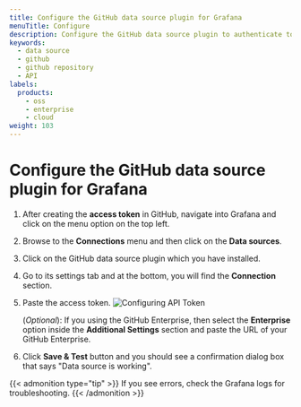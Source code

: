 ```yaml
---
title: Configure the GitHub data source plugin for Grafana
menuTitle: Configure
description: Configure the GitHub data source plugin to authenticate to GitHub
keywords:
  - data source
  - github
  - github repository
  - API
labels:
  products:
    - oss
    - enterprise
    - cloud
weight: 103
---
```


# Configure the GitHub data source plugin for Grafana

1. After creating the **access token** in GitHub, navigate into Grafana and click on the menu option on the top left.

1. Browse to the **Connections** menu and then click on the **Data sources**.

1. Click on the GitHub data source plugin which you have installed.

1. Go to its settings tab and at the bottom, you will find the **Connection** section.

1. Paste the access token.
   ![Configuring API Token](/media/docs/grafana/data-sources/github/github-plugin-confg-token.png)

   (_Optional_): If you using the GitHub Enterprise, then select the **Enterprise** option inside the **Additional Settings** section and paste the URL of your GitHub Enterprise.

1. Click **Save & Test** button and you should see a confirmation dialog box that says "Data source is working".

{{< admonition type="tip" >}}
If you see errors, check the Grafana logs for troubleshooting.
{{< /admonition >}}
